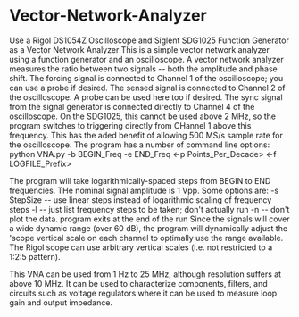 # Vector-Network-Analyzer
Use a Rigol DS1054Z Oscilloscope and Siglent SDG1025 Function Generator as a Vector Network Analyzer
This is a simple vector network analyzer using a function generator and an oscilloscope. A vector network analyzer measures the ratio between two signals -- both the amplitude and phase shift. 
The forcing signal is connected to Channel 1 of the oscilloscope; you can use a probe if desired.
The sensed signal is connected to Channel 2 of the oscilloscope. A probe can be used here too if desired. 
The sync signal from the signal generator is connected directly to Channel 4 of the oscilloscope. On the SDG1025, this cannot be used above 2 MHz, so the program switches to triggering directly from CHannel 1 above this frequency. This has the aded benefit of allowing 500 MS/s sample rate for the oscilloscope. 
The program has a number of command line options:
python VNA.py -b BEGIN_Freq -e END_Freq <-p Points_Per_Decade> <-f LOGFILE_Prefix>

The program will take logarithmically-spaced steps from BEGIN to END frequencies. THe nominal signal amplitude is 1 Vpp.
Some options are:
  -s StepSize -- use linear steps instead of logarithmic scaling of frequency steps
  -l -- just list frequency steps to be taken; don't actually run
  -n -- don't plot the data. program exits at the end of the run
  Since the signals will cover a wide dynamic range (over 60 dB), the program will dynamically adjust the 'scope vertical scale on each channel to optimally use the range available. The Rigol scope can use arbitrary vertical scales (i.e. not restricted to a 1:2:5 pattern).
  
  This VNA can be used from 1 Hz to 25 MHz, although resolution suffers at above 10 MHz. It can be used to characterize components, filters, and circuits such as voltage regulators where it can be used to measure loop gain and output impedance.

